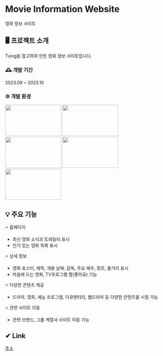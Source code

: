 # Movie Information Website
영화 정보 사이트


## 🖥 프로젝트 소개
Tving을 참고하여 만든 영화 정보 사이트입니다.
<br>


### 🕰 개발 기간
2023.09 ~ 2023.10


### ⚙ 개발 환경
<img src="https://github.com/hong-311/news-project/assets/136770134/405b0940-0a73-4aa7-a364-690bbb526f1f"  width="180" height="100">
<img src="https://github.com/hong-311/news-project/assets/136770134/a3140fbd-93b7-4c55-b7c3-a1d7d59c6bdb"  width="180" height="100">
<img src="https://github.com/hong-311/news-project/assets/136770134/d5e071f0-1995-44f9-8446-2b9f286b64ad"  width="180" height="100">
<img src="https://github.com/hong-311/news-project/assets/136770134/8dfc7240-4b31-4748-b144-479c226e7ad4"  width="180" height="100">
<img src="https://github.com/hong-311/tving-project/assets/136770134/bc7d5f32-bb6a-4611-b271-d6146560d103"  width="180" height="100">


## 💡 주요 기능
⭐ 홈페이지
- 최신 영화 소식과 트레일러 표시
- 인기 있는 영화 목록 표시


⭐ 상세 정보
- 영화 포스터, 제목, 개봉 날짜, 감독, 주요 배우, 장르, 줄거리 표시
- 마음에 드는 영화, TV프로그램 찜(좋아요) 기능


⭐ 다양한 콘텐츠 제공
- 드라마, 영화, 예능 프로그램, 다큐멘터리, 웹드라마 등 다양한 콘텐츠를 시청 가능

  
⭐ 관련 사이트 이동
- 관련 브랜드, 그룹 계열사 사이트 이동 가능

  
## ✔ Link
[주소](http://ehfpal311.dothome.co.kr/)










